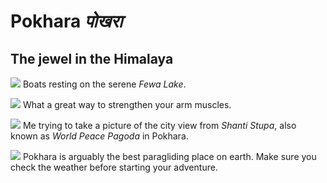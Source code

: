 # Pokhara *पोखरा*

## The jewel in the Himalaya 

![](/pokhara-boat.jpg)
Boats resting on the serene *Fewa Lake*.

![](/pokhara-pete.jpg)
What a great way to strengthen your arm muscles.

![](/pokhara-pagoda.jpg)
Me trying to take a picture of the city view from *Shanti Stupa*, also known as *World Peace Pagoda* in Pokhara.

![](/pokhara-sky.jpg)
Pokhara is arguably the best paragliding place on earth. Make sure you check the weather before starting your adventure.

